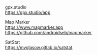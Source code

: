 gpx.studio<br>
https://gpx.studio/app<br>

Map Marker<br>
https://www.mapmarker.app<br>
https://github.com/androidseb/mapmarker<br>

SatStat<br>
https://mvglasow.gitlab.io/satstat<br>
